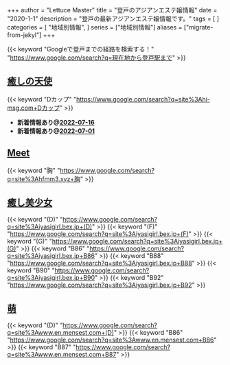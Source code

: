 +++
author = "Lettuce Master"
title = "登戸のアジアンエステ嬢情報"
date = "2020-1-1"
description = "登戸の最新アジアンエステ嬢情報です。"
tags = [
]
categories = [
    "地域別情報",
]
series = ["地域別情報"]
aliases = ["migrate-from-jekyl"]
+++

{{< keyword "Googleで登戸までの経路を検索する！" "https://www.google.com/search?q=現在地から登戸駅まで" >}}

## [癒しの天使](http://hi-msg.com/iyashitenshi/)
{{< keyword "Dカップ" "https://www.google.com/search?q=site%3Ahi-msg.com+Dカップ" >}} 

- **新着情報あり@[2022-07-16](/post/2022-07-16)**
- **新着情報あり@[2022-07-01](/post/2022-07-01)**
## [Meet](http://hfmm3.xyz/)
{{< keyword "胸" "https://www.google.com/search?q=site%3Ahfmm3.xyz+胸" >}} 

## [癒し美少女](http://iyasigirl.bex.jp/)
{{< keyword "(D)" "https://www.google.com/search?q=site%3Aiyasigirl.bex.jp+(D)" >}} {{< keyword "(F)" "https://www.google.com/search?q=site%3Aiyasigirl.bex.jp+(F)" >}} {{< keyword "(G)" "https://www.google.com/search?q=site%3Aiyasigirl.bex.jp+(G)" >}} {{< keyword "B86" "https://www.google.com/search?q=site%3Aiyasigirl.bex.jp+B86" >}} {{< keyword "B88" "https://www.google.com/search?q=site%3Aiyasigirl.bex.jp+B88" >}} {{< keyword "B90" "https://www.google.com/search?q=site%3Aiyasigirl.bex.jp+B90" >}} {{< keyword "B92" "https://www.google.com/search?q=site%3Aiyasigirl.bex.jp+B92" >}} 

## [萌](http://www.en.mensest.com/)
{{< keyword "(D)" "https://www.google.com/search?q=site%3Awww.en.mensest.com+(D)" >}} {{< keyword "B86" "https://www.google.com/search?q=site%3Awww.en.mensest.com+B86" >}} {{< keyword "B87" "https://www.google.com/search?q=site%3Awww.en.mensest.com+B87" >}} 

